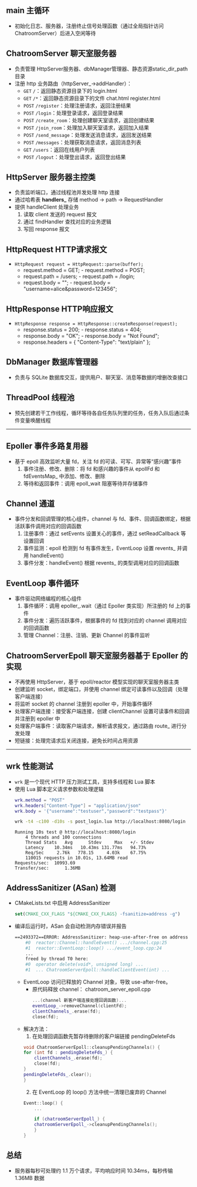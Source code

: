 ## main 主循环
- 初始化日志、服务器，注册终止信号处理函数（通过全局指针访问ChatroomServer）后进入空闲等待

## ChatroomServer 聊天室服务器
- 负责管理 HttpServer服务器、dbManager管理器、静态资源static_dir_path目录
- 注册 http 业务路由（httpServer_->addHandler）：
  - `GET` `/`：返回静态资源目录下的 login.html
  - `GET` `/*`：返回静态资源目录下的文件 chat.html register.html
  - `POST` `/register`：处理注册请求，返回注册结果
  - `POST` `/login`：处理登录请求，返回登录结果
  - `POST` `/create_room`：处理创建聊天室请求，返回创建结果
  - `POST` `/join_room`：处理加入聊天室请求，返回加入结果
  - `POST` `/send_message`：处理发送消息请求，返回发送结果
  - `POST` `/messages`：处理获取消息请求，返回消息列表
  - `GET` `/users`：返回在线用户列表
  - `POST` `/logout`：处理登出请求，返回登出结果

## HttpServer 服务器主控类
- 负责监听端口，通过线程池并发处理 http 连接
- 通过哈希表 **handlers_** 存储 method -> path -> RequestHandler
- 提供 handleClient 处理业务
  1. 读取 client 发送的 request 报文
  2. 通过 findHandler 查找对应的业务逻辑
  3. 写回 response 报文

## HttpRequest HTTP请求报文
 - `HttpRequest request = HttpRequest::parse(buffer);`
   - request.method = GET;      - request.method = POST;
   - request.path = /users;     - request.path = /login;
   - request.body = "";         - request.body = "username=alice&password=123456";

## HttpResponse HTTP响应报文
- `HttpResponse response = HttpResponse::createResponse(request);`
  - response.status = 200;     - response.status = 404;
  - response.body = "OK";      - response.body = "Not Found";
  - response.headers = { "Content-Type": "text/plain" };

## DbManager 数据库管理器
- 负责与 SQLite 数据库交互，提供用户、聊天室、消息等数据的增删改查接口

## ThreadPool 线程池
- 预先创建若干工作线程，循环等待各自任务队列里的任务，任务入队后通过条件变量唤醒线程

---

## Epoller 事件多路复用器
- 基于 epoll 高效监听大量 fd，关注 fd 的可读、可写、异常等“感兴趣”事件
  1. 事件注册、修改、删除：将 fd 和感兴趣的事件从 epollFd 和 fdEventsMap_ 中添加、修改、删除
  2. 等待和返回事件：调用 epoll_wait 阻塞等待并存储事件

## Channel 通道
- 事件分发和回调管理的核心组件，channel 与 fd、事件、回调函数绑定，根据活跃事件调用对应的回调函数
  1. 注册事件：通过 setEvents 设置关心的事件，通过 setReadCallback 等设置回调
  2. 事件监测：epoll 检测到 fd 有事件发生，EventLoop 设置 revents_ 并调用 handleEvent()
  3. 事件分发：handleEvent() 根据 revents_ 的类型调用对应的回调函数

## EventLoop 事件循环
- 事件驱动网络编程的核心组件
  1. 事件循环：调用 epoller_.wait（通过 Epoller 类实现）所注册的 fd 上的事件
  2. 事件分发：遍历活跃事件，根据事件的 fd 找到对应的 channel 调用对应的回调函数
  3. 管理 Channel：注册、注销、更新 Channel 的事件监听

## ChatroomServerEpoll 聊天室服务器基于 Epoller 的实现
- 不再使用 HttpServer，基于 epoll/reactor 模型实现的聊天室服务器主类
- 创建监听 socket，绑定端口，并使用 channel 绑定可读事件以及回调（处理客户端连接）
- 将监听 socket 的 channel 注册到 epoller 中，开始事件循环
- 处理客户端连接：接受客户端连接，创建 clientChannel 设置可读事件和回调并注册到 epoller 中
- 处理客户端事件：读取客户端请求，解析请求报文，通过路由 route_ 进行分发处理
- 短链接：处理完请求后关闭连接，避免长时间占用资源

---

## wrk 性能测试
- `wrk` 是一个现代 HTTP 压力测试工具，支持多线程和 Lua 脚本
- 使用 Lua 脚本定义请求参数和处理逻辑
    ```lua
    wrk.method = "POST"
    wrk.headers["Content-Type"] = "application/json"
    wrk.body = '{"username":"testuser","password":"testpass"}'
    ```
    ```sh
    wrk -t4 -c100 -d10s -s post_login.lua http://localhost:8080/login
    ```
    ```
    Running 10s test @ http://localhost:8080/login
        4 threads and 100 connections
        Thread Stats   Avg      Stdev     Max   +/- Stdev
        Latency    10.34ms   10.43ms 131.77ms   94.73%
        Req/Sec     2.76k   778.15     4.03k    67.75%
        110015 requests in 10.01s, 13.64MB read
    Requests/sec:  10993.69
    Transfer/sec:      1.36MB
    ```

## AddressSanitizer (ASan) 检测
- CMakeLists.txt 中启用 AddressSanitizer
    ```cmake
    set(CMAKE_CXX_FLAGS "${CMAKE_CXX_FLAGS} -fsanitize=address -g")
    ```
- 编译后运行时，ASan 会自动检测内存错误并报告
    ```sh
    ==2493372==ERROR: AddressSanitizer: heap-use-after-free on address 0x50e0000003d8
        #0  reactor::Channel::handleEvent() .../channel.cpp:25
        #1  reactor::EventLoop::loop() .../event_loop.cpp:24
        ...
        freed by thread T0 here:
        #0  operator delete(void*, unsigned long) ...
        #1  ... ChatroomServerEpoll::handleClientEvent(int) ...

    ```
    - EventLoop 访问已释放的 Channel 对象，导致 use-after-free。
      - 原代码释放 channel： chatroom_server_epoll.cpp
        ```cpp
        ...(channel 新客户端连接处理回调函数)...
        eventLoop_->removeChannel(clientFd);
        clientChannels_.erase(fd);
        close(fd);
        ```
    - 解决方法：
      1. 在处理回调函数先暂存待删除的客户端链接 pendingDeleteFds
        ```cpp
        void ChatroomServerEpoll::cleanupPendingChannels() {
        for (int fd : pendingDeleteFds_) {
            clientChannels_.erase(fd);
            close(fd);
        }
        pendingDeleteFds_.clear();
        }
        ```
      2. 在 EventLoop 的 loop() 方法中统一清理已废弃的 Channel
        ```cpp
        Event::loop() {
            ...

            if (chatroomServerEpoll_) {
            chatroomServerEpoll_->cleanupPendingChannels();
            }
        }
        ```

## 总结
- 服务器每秒可处理约 1.1 万个请求，平均响应时间 10.34ms，每秒传输 1.36MB 数据

